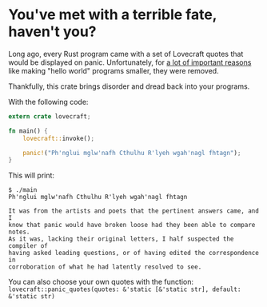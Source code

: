 # You've met with a terrible fate, haven't you?

Long ago, every Rust program came with a set of Lovecraft quotes that would
be displayed on panic. Unfortunately, for [a lot of important reasons](https://github.com/rust-lang/rust/issues/13871)
like making "hello world" programs smaller, they were removed.

Thankfully, this crate brings disorder and dread back into your programs.

With the following code:

```rust
extern crate lovecraft;

fn main() {
    lovecraft::invoke();

    panic!("Ph'nglui mglw'nafh Cthulhu R'lyeh wgah'nagl fhtagn");
}
```

This will print:

```
$ ./main
Ph'nglui mglw'nafh Cthulhu R'lyeh wgah'nagl fhtagn

It was from the artists and poets that the pertinent answers came, and I
know that panic would have broken loose had they been able to compare notes.
As it was, lacking their original letters, I half suspected the compiler of
having asked leading questions, or of having edited the correspondence in
corroboration of what he had latently resolved to see.
```

You can also choose your own quotes with the function: `lovecraft::panic_quotes(quotes: &'static [&'static str], default: &'static str)`

